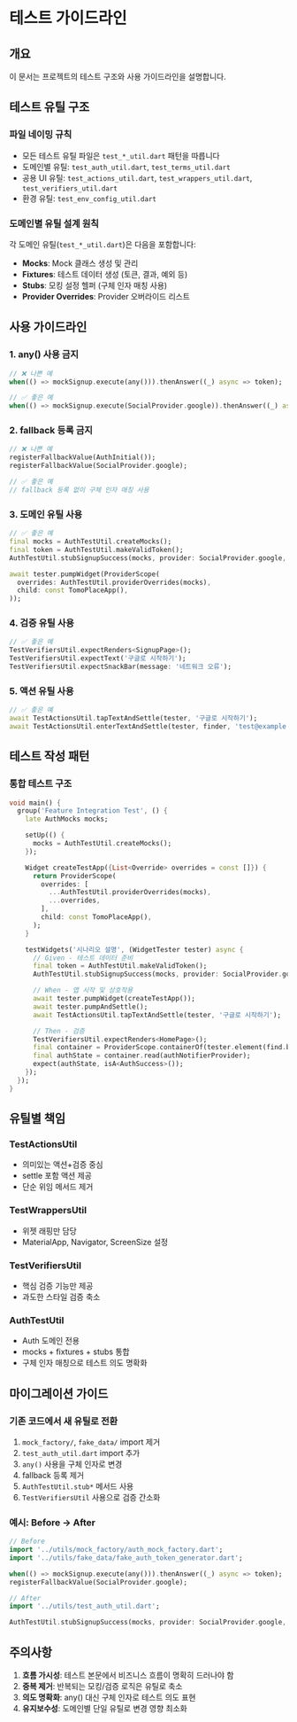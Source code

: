 # 테스트 가이드라인

## 개요
이 문서는 프로젝트의 테스트 구조와 사용 가이드라인을 설명합니다.

## 테스트 유틸 구조

### 파일 네이밍 규칙
- 모든 테스트 유틸 파일은 `test_*_util.dart` 패턴을 따릅니다
- 도메인별 유틸: `test_auth_util.dart`, `test_terms_util.dart`
- 공용 UI 유틸: `test_actions_util.dart`, `test_wrappers_util.dart`, `test_verifiers_util.dart`
- 환경 유틸: `test_env_config_util.dart`

### 도메인별 유틸 설계 원칙
각 도메인 유틸(`test_*_util.dart`)은 다음을 포함합니다:
- **Mocks**: Mock 클래스 생성 및 관리
- **Fixtures**: 테스트 데이터 생성 (토큰, 결과, 예외 등)
- **Stubs**: 모킹 설정 헬퍼 (구체 인자 매칭 사용)
- **Provider Overrides**: Provider 오버라이드 리스트

## 사용 가이드라인

### 1. any() 사용 금지
```dart
// ❌ 나쁜 예
when(() => mockSignup.execute(any())).thenAnswer((_) async => token);

// ✅ 좋은 예
when(() => mockSignup.execute(SocialProvider.google)).thenAnswer((_) async => token);
```

### 2. fallback 등록 금지
```dart
// ❌ 나쁜 예
registerFallbackValue(AuthInitial());
registerFallbackValue(SocialProvider.google);

// ✅ 좋은 예
// fallback 등록 없이 구체 인자 매칭 사용
```

### 3. 도메인 유틸 사용
```dart
// ✅ 좋은 예
final mocks = AuthTestUtil.createMocks();
final token = AuthTestUtil.makeValidToken();
AuthTestUtil.stubSignupSuccess(mocks, provider: SocialProvider.google, token: token);

await tester.pumpWidget(ProviderScope(
  overrides: AuthTestUtil.providerOverrides(mocks),
  child: const TomoPlaceApp(),
));
```

### 4. 검증 유틸 사용
```dart
// ✅ 좋은 예
TestVerifiersUtil.expectRenders<SignupPage>();
TestVerifiersUtil.expectText('구글로 시작하기');
TestVerifiersUtil.expectSnackBar(message: '네트워크 오류');
```

### 5. 액션 유틸 사용
```dart
// ✅ 좋은 예
await TestActionsUtil.tapTextAndSettle(tester, '구글로 시작하기');
await TestActionsUtil.enterTextAndSettle(tester, finder, 'test@example.com');
```

## 테스트 작성 패턴

### 통합 테스트 구조
```dart
void main() {
  group('Feature Integration Test', () {
    late AuthMocks mocks;

    setUp(() {
      mocks = AuthTestUtil.createMocks();
    });

    Widget createTestApp({List<Override> overrides = const []}) {
      return ProviderScope(
        overrides: [
          ...AuthTestUtil.providerOverrides(mocks),
          ...overrides,
        ],
        child: const TomoPlaceApp(),
      );
    }

    testWidgets('시나리오 설명', (WidgetTester tester) async {
      // Given - 테스트 데이터 준비
      final token = AuthTestUtil.makeValidToken();
      AuthTestUtil.stubSignupSuccess(mocks, provider: SocialProvider.google, token: token);

      // When - 앱 시작 및 상호작용
      await tester.pumpWidget(createTestApp());
      await tester.pumpAndSettle();
      await TestActionsUtil.tapTextAndSettle(tester, '구글로 시작하기');

      // Then - 검증
      TestVerifiersUtil.expectRenders<HomePage>();
      final container = ProviderScope.containerOf(tester.element(find.byType(TomoPlaceApp)));
      final authState = container.read(authNotifierProvider);
      expect(authState, isA<AuthSuccess>());
    });
  });
}
```

## 유틸별 책임

### TestActionsUtil
- 의미있는 액션+검증 중심
- settle 포함 액션 제공
- 단순 위임 메서드 제거

### TestWrappersUtil
- 위젯 래핑만 담당
- MaterialApp, Navigator, ScreenSize 설정

### TestVerifiersUtil
- 핵심 검증 기능만 제공
- 과도한 스타일 검증 축소

### AuthTestUtil
- Auth 도메인 전용
- mocks + fixtures + stubs 통합
- 구체 인자 매칭으로 테스트 의도 명확화

## 마이그레이션 가이드

### 기존 코드에서 새 유틸로 전환
1. `mock_factory/`, `fake_data/` import 제거
2. `test_auth_util.dart` import 추가
3. `any()` 사용을 구체 인자로 변경
4. fallback 등록 제거
5. `AuthTestUtil.stub*` 메서드 사용
6. `TestVerifiersUtil` 사용으로 검증 간소화

### 예시: Before → After
```dart
// Before
import '../utils/mock_factory/auth_mock_factory.dart';
import '../utils/fake_data/fake_auth_token_generator.dart';

when(() => mockSignup.execute(any())).thenAnswer((_) async => token);
registerFallbackValue(SocialProvider.google);

// After
import '../utils/test_auth_util.dart';

AuthTestUtil.stubSignupSuccess(mocks, provider: SocialProvider.google, token: token);
```

## 주의사항

1. **흐름 가시성**: 테스트 본문에서 비즈니스 흐름이 명확히 드러나야 함
2. **중복 제거**: 반복되는 모킹/검증 로직은 유틸로 축소
3. **의도 명확화**: any() 대신 구체 인자로 테스트 의도 표현
4. **유지보수성**: 도메인별 단일 유틸로 변경 영향 최소화
